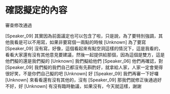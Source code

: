 # 確認擬定的內容
審查修改通過

[Speaker_09] 其實因為前面議定也可以包含了啦，只是說，為了要特別強調，其他我看是可以不用寫，如果非要寫個一兩點的時候
[Unknown] 為了要寫
[Speaker_09] 沒有寫，好像，這個看起來有點空洞這樣的情況下，這是我看的，看看大家還有沒有其他意見要建議，然後一起提供給那個，因為這個是雙方，這是他們擬的還是我們擬的
[Unknown] 我們擬給他們
[Speaker_06] 他們再確認，對
[Speaker_09] 我們擬的我們自己都沒有先斟酌好，就拿給人家，人家一定會覺得很好笑，不是你們自己擬的吧
[Unknown] 好
[Speaker_09] 我們再審一下好囉
[Unknown] 來看看還有沒有其他的，沒有
[Speaker_09] 那我們就修正後通過好不好，好
[Unknown] 有沒有臨時動議，如果沒有，今天就這樣，謝謝